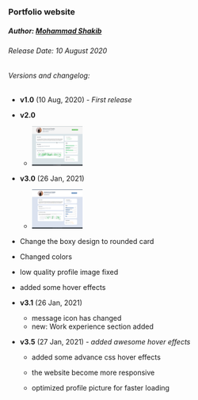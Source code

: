 ### Portfolio website
##### Author:  [Mohammad Shakib](https://github.com/code-shakib)

###### Release Date: 10 August 2020
###### Versions and changelog:
- __v1.0__ (10 Aug, 2020) - _First release_

- __v2.0__ 

  - <img src="https://raw.githubusercontent.com/Code-Shakib/code-shakib.github.io/master/assets/images/v2.0.png" style="zoom:10%;" />

- __v3.0__ (26 Jan, 2021)

  - <img src="https://raw.githubusercontent.com/Code-Shakib/code-shakib.github.io/master/assets/images/v3.0.png" style="zoom:10%;" />
- Change the boxy design to rounded card
    
- Changed colors
    
- low quality profile image fixed
    
- added some hover effects
  
- __v3.1__ (26 Jan, 2021)
	- message icon has changed
	- new: Work experience section added
	
- __v3.5__ (27 Jan, 2021) - _added awesome hover effects_

  - added some advance css hover effects

  - the website become more responsive

  - optimized profile picture for faster loading

    
